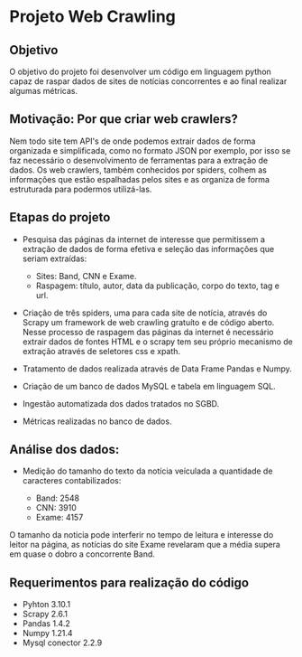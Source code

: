 # Projeto Web Crawling

## Objetivo

O objetivo do projeto foi desenvolver um código em linguagem python capaz de raspar 
dados de sites de notícias concorrentes e ao final realizar algumas métricas.

## Motivação: Por que criar web crawlers?

Nem todo site tem API's de onde podemos extrair dados de forma organizada e simplificada, como no formato JSON por exemplo, 
por isso se faz necessário o desenvolvimento de ferramentas para a extração de dados. Os web crawlers, também conhecidos por spiders, colhem as informações que estão espalhadas pelos sites e as organiza de forma estruturada para podermos utilizá-las.

## Etapas do projeto

- Pesquisa das páginas da internet de interesse que permitissem a extração de dados de forma efetiva e 
seleção das informações que seriam extraídas:

	- Sites: Band, CNN e Exame.
	- Raspagem: título, autor, data da publicação, corpo do texto, tag e url.


- Criação de três spiders, uma para cada site de notícia, através do Scrapy um framework de 
web crawling gratuíto e de código aberto. Nesse processo de raspagem 
das páginas da internet é necessário extrair dados de fontes HTML e o scrapy tem
seu próprio mecanismo de extração através de seletores css e xpath.

- Tratamento de dados realizada através de Data Frame Pandas e Numpy.

- Criação de um banco de dados MySQL e tabela em linguagem SQL.

- Ingestão automatizada dos dados tratados no SGBD.

- Métricas realizadas no banco de dados.

## Análise dos dados:

- Medição do tamanho do texto da notícia veículada a quantidade de caracteres contabilizados:

  - Band: 2548
  - CNN: 3910
  - Exame: 4157

O tamanho da noticia pode interferir no tempo de leitura e interesse do leitor na página, as notícias
do site Exame revelaram que a média supera em quase o dobro a concorrente Band.


## Requerimentos para realização do código

- Pyhton 3.10.1
- Scrapy 2.6.1
- Pandas 1.4.2
- Numpy 1.21.4
- Mysql conector 2.2.9




